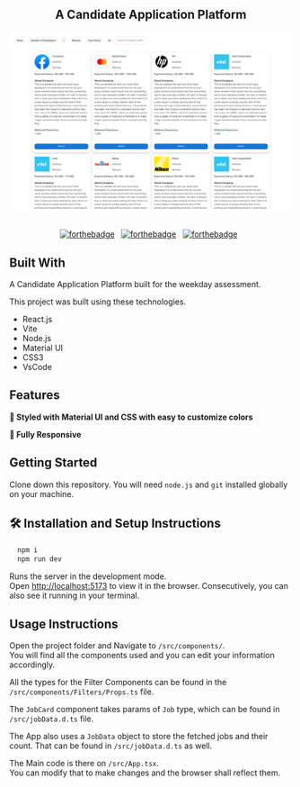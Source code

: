 <h2 align="center">
  A Candidate Application Platform
</h2>

<div align="center">
	<img alt="Demo" src="./public/Demo.png" />
</div>

<br/>

<center>

[![forthebadge](https://forthebadge.com/images/badges/built-with-love.svg)](https://forthebadge.com) &nbsp;
[![forthebadge](https://forthebadge.com/images/badges/made-with-typescript.svg)](https://forthebadge.com) &nbsp;
[![forthebadge](https://forthebadge.com/images/badges/open-source.svg)](https://forthebadge.com) &nbsp;
</center>

## Built With

A Candidate Application Platform built for the weekday assessment.<br/>

This project was built using these technologies.

- React.js
- Vite
- Node.js
- Material UI
- CSS3
- VsCode

## Features

**🎨 Styled with Material UI and CSS with easy to customize colors**

**📱 Fully Responsive**

## Getting Started

Clone down this repository. You will need `node.js` and `git` installed globally on your machine.

## 🛠 Installation and Setup Instructions

```bash
  npm i
  npm run dev
```

Runs the server in the development mode.\
Open [http://localhost:5173](http://localhost:5173) to view it in the browser.
Consecutively, you can also see it running in your terminal.

## Usage Instructions

Open the project folder and Navigate to `/src/components/`. <br/>
You will find all the components used and you can edit your information accordingly.

All the types for the Filter Components can be found in the `/src/components/Filters/Props.ts` file.

The `JobCard` component takes params of `Job` type, which can be found in `/src/jobData.d.ts` file.

The App also uses a `JobData` object to store the fetched jobs and their count. That can be found in `/src/jobData.d.ts` as well.

The Main code is there on `/src/App.tsx`.<br/>
You can modify that to make changes and the browser shall reflect them.
